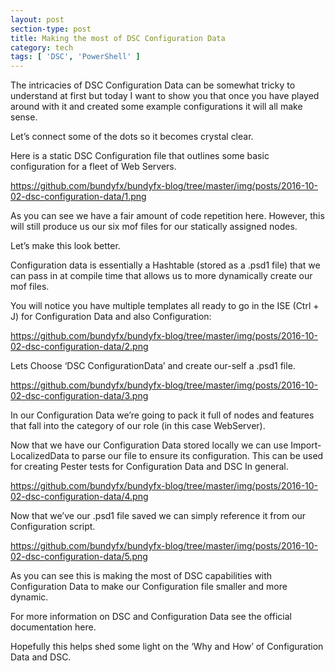 ```yaml
---
layout: post
section-type: post
title: Making the most of DSC Configuration Data
category: tech
tags: [ 'DSC', 'PowerShell' ]
---
```


The intricacies of DSC Configuration Data can be somewhat tricky to understand at first but today I want to show you that once you have played around with it and created some example configurations it will all make sense.

Let’s connect some of the dots so it becomes crystal clear.

Here is a static DSC Configuration file that outlines some basic configuration for a fleet of Web Servers.

https://github.com/bundyfx/bundyfx-blog/tree/master/img/posts/2016-10-02-dsc-configuration-data/1.png

As you can see we have a fair amount of code repetition here. However, this will still produce us our six mof files for our statically assigned nodes.

Let’s make this look better.

Configuration data is essentially a Hashtable (stored as a .psd1 file) that we can pass in at compile time that allows us to more dynamically create our mof files.

You will notice you have multiple templates all ready to go in the ISE (Ctrl + J) for Configuration Data and also Configuration:

https://github.com/bundyfx/bundyfx-blog/tree/master/img/posts/2016-10-02-dsc-configuration-data/2.png

Lets Choose ‘DSC ConfigurationData’ and create our-self a .psd1 file.

https://github.com/bundyfx/bundyfx-blog/tree/master/img/posts/2016-10-02-dsc-configuration-data/3.png

In our Configuration Data we’re going to pack it full of nodes and features that fall into the category of our role (in this case WebServer).

Now that we have our Configuration Data stored locally we can use Import-LocalizedData to parse our file to ensure its configuration. This can be used for creating Pester tests for Configuration Data and DSC In general.

https://github.com/bundyfx/bundyfx-blog/tree/master/img/posts/2016-10-02-dsc-configuration-data/4.png

Now that we’ve our .psd1 file saved we can simply reference it from our Configuration script.

https://github.com/bundyfx/bundyfx-blog/tree/master/img/posts/2016-10-02-dsc-configuration-data/5.png

As you can see this is making the most of DSC capabilities with Configuration Data to make our Configuration file smaller and more dynamic.

For more information on DSC and Configuration Data see the official documentation here.

Hopefully this helps shed some light on the ‘Why and How’ of Configuration Data and DSC.
